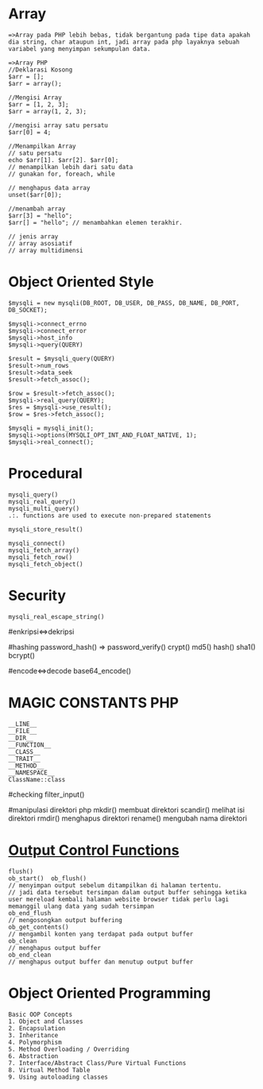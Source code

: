 # Array
    =>Array pada PHP lebih bebas, tidak bergantung pada tipe data apakah dia string, char ataupun int, jadi array pada php layaknya sebuah variabel yang menyimpan sekumpulan data.

    =>Array PHP
    //Deklarasi Kosong
    $arr = [];
    $arr = array();

    //Mengisi Array
    $arr = [1, 2, 3];
    $arr = array(1, 2, 3);

    //mengisi array satu persatu
    $arr[0] = 4;

    //Menampilkan Array
    // satu persatu
    echo $arr[1]. $arr[2]. $arr[0];
    // menampilkan lebih dari satu data
    // gunakan for, foreach, while

    // menghapus data array
    unset($arr[0]);

    //menambah array
    $arr[3] = "hello";
    $arr[] = "hello"; // menambahkan elemen terakhir.

    // jenis array
    // array asosiatif
    // array multidimensi

# Object Oriented Style
    $mysqli = new mysqli(DB_ROOT, DB_USER, DB_PASS, DB_NAME, DB_PORT, DB_SOCKET);

    $mysqli->connect_errno
    $mysqli->connect_error
    $mysqli->host_info
    $mysqli->query(QUERY)

    $result = $mysqli_query(QUERY)
    $result->num_rows
    $result->data_seek
    $result->fetch_assoc();

    $row = $result->fetch_assoc();
    $mysqli->real_query(QUERY);
    $res = $mysqli->use_result();
    $row = $res->fetch_assoc();

    $mysqli = mysqli_init();
    $mysqli->options(MYSQLI_OPT_INT_AND_FLOAT_NATIVE, 1);
    $mysqli->real_connect();

# Procedural
    mysqli_query()
    mysqli_real_query()
    mysqli_multi_query()
    .:. functions are used to execute non-prepared statements

    mysqli_store_result()

    mysqli_connect()
    mysqli_fetch_array()
    mysqli_fetch_row()
    mysqli_fetch_object()

# Security
    mysqli_real_escape_string()

#enkripsi<=>dekripsi

#hashing
    password_hash() => password_verify()
    crypt()
    md5()
    hash()
    sha1()
    bcrypt()

#encode<=>decode
    base64_encode()

# MAGIC CONSTANTS PHP
    __LINE__
    __FILE__
    __DIR__
    __FUNCTION__
    __CLASS__
    __TRAIT__
    __METHOD__
    __NAMESPACE__
    ClassName::class

#checking
    filter_input()

#manipulasi direktori php
    mkdir()
    membuat direktori
    scandir()
    melihat isi direktori
    rmdir()
    menghapus direktori
    rename()
    mengubah nama direktori

# [Output Control Functions](http://php.net/manual/en/ref.outcontrol.php)
    flush()
    ob_start()  ob_flush()
    // menyimpan output sebelum ditampilkan di halaman tertentu.
    // jadi data tersebut tersimpan dalam output buffer sehingga ketika user mereload kembali halaman website browser tidak perlu lagi memanggil ulang data yang sudah tersimpan
    ob_end_flush
    // mengosongkan output buffering
    ob_get_contents()
    // mengambil konten yang terdapat pada output buffer
    ob_clean
    // menghapus output buffer
    ob_end_clean
    // menghapus output buffer dan menutup output buffer

# Object Oriented Programming
    Basic OOP Concepts
    1. Object and Classes
    2. Encapsulation
    3. Inheritance
    4. Polymorphism
    5. Method Overloading / Overriding
    6. Abstraction
    7. Interface/Abstract Class/Pure Virtual Functions
    8. Virtual Method Table
    9. Using autoloading classes
